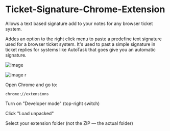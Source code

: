# Ticket-Signature-Chrome-Extension
Allows a text based signature add to your notes for any browser ticket system. 

Addes an option to the right click menu to paste a predefine text signature used for a browser ticket system. It's used to past a simple signature in ticket replies for systems like AutoTask that goes give you an automatic signature. 

![image](https://github.com/user-attachments/assets/f81aa4cd-0b48-4815-902f-74f4c44870a1)

![image](https://github.com/user-attachments/assets/30837ef5-0f2f-467d-89f8-ea22dbf31a7a)
r

Open Chrome and go to:

```
chrome://extensions
```

Turn on "Developer mode" (top-right switch)

Click "Load unpacked"

Select your extension folder (not the ZIP — the actual folder)
